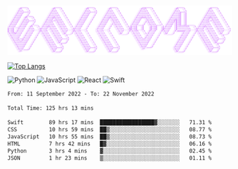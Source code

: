 
![ezcv logo](https://raw.githubusercontent.com/adammgerber/images/main/Welcome.png)

[![Top Langs](https://github-readme-stats.vercel.app/api/top-langs/?username=adammgerber&layout=compact)](https://github.com/anuraghazra/github-readme-stats)

![Python](https://img.shields.io/badge/python-3670A0?style=for-the-badge&logo=python&logoColor=ffdd54)
![JavaScript](https://img.shields.io/badge/javascript-%23323330.svg?style=for-the-badge&logo=javascript&logoColor=%23F7DF1E)
![React](https://img.shields.io/badge/react-%2320232a.svg?style=for-the-badge&logo=react&logoColor=%2361DAFB)
![Swift](https://img.shields.io/badge/swift-F54A2A?style=for-the-badge&logo=swift&logoColor=white)

<!--📊 &nbsp;**Time spent coding**-->

<!--START_SECTION:waka-->

```text
From: 11 September 2022 - To: 22 November 2022

Total Time: 125 hrs 13 mins

Swift        89 hrs 17 mins  █████████████████▓░░░░░░░   71.31 %
CSS          10 hrs 59 mins  ██▒░░░░░░░░░░░░░░░░░░░░░░   08.77 %
JavaScript   10 hrs 55 mins  ██▒░░░░░░░░░░░░░░░░░░░░░░   08.73 %
HTML         7 hrs 42 mins   █▓░░░░░░░░░░░░░░░░░░░░░░░   06.16 %
Python       3 hrs 4 mins    ▓░░░░░░░░░░░░░░░░░░░░░░░░   02.45 %
JSON         1 hr 23 mins    ▒░░░░░░░░░░░░░░░░░░░░░░░░   01.11 %
```

<!--END_SECTION:waka-->

